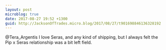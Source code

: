 ```yaml
---
layout: post
microblog: true
date: 2017-08-27 19:52 +1300
guid: http://JacksonOfTrades.micro.blog/2017/08/27/t901698846136328192.html
---
```

@Tera_Argentis I love Seras, and any kind of shipping, but I always felt the Pip x Seras relationship was a bit left field.
